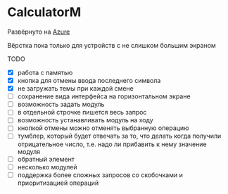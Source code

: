 # CalculatorM

Развёрнуто на [Azure](http://calculatorm.azurewebsites.net/)

Вёрстка пока только для устройств с не слишком большим экраном

TODO

- [x] работа с памятью
- [x] кнопка для отмены ввода последнего символа
- [x] не загружать темы при каждой смене
- [ ] сохранение вида интерфейса на горизонтальном экране
- [ ] возможность задать модуль
- [ ] в отдельной строчке пишется весь запрос
- [ ] возможность устанавливать модуль на ходу
- [ ] кнопкой отмены можно отменять выбранную операцию
- [ ] тумблер, который будет отвечать за то, что делать когда получили отрицательное число, т.е. надо ли прибавить к нему значение модуля
- [ ] обратный элемент
- [ ] несколько модулей
- [ ] поддержка более сложных запросов со скобочками и приоритизацией операций